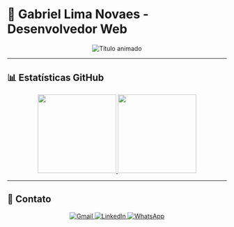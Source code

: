 # 🚀 Gabriel Lima Novaes - Desenvolvedor Web

<div align="center">
  <img src="https://readme-typing-svg.herokuapp.com?font=Fira+Code&weight=600&size=26&duration=4000&pause=1000&color=7A3CE7&center=true&vCenter=true&width=435&lines=Desenvolvedor+Web;Apaixonado+por+Tecnologia;Frontend;Backend;Dados;Soluções+Criativas" alt="Título animado" />
</div>

---

## 📊 Estatísticas GitHub

<div align="center">
  <a href="https://github.com/GabrielLiNovaesDev">
    <img height="180em" src="https://github-readme-stats.vercel.app/api?username=GabrielLiNovaesDev&show_icons=true&theme=radical&hide_border=true&bg_color=0D1117&title_color=7A3CE7&icon_color=7A3CE7&text_color=FFFFFF"/>
    <img height="180em" src="https://github-readme-stats.vercel.app/api/top-langs/?username=GabrielLiNovaesDev&layout=compact&theme=radical&hide_border=true&bg_color=0D1117&title_color=7A3CE7&text_color=FFFFFF&langs_count=8"/>
  </a>
</div>

---

## 📱 Contato

<div align="center">
  <a href="mailto:gabrielnovaes654@gmail.com">
    <img src="https://img.shields.io/badge/Gmail-D14836?style=for-the-badge&logo=gmail&logoColor=white" alt="Gmail"/>
  </a>
  <a href="https://www.linkedin.com/in/gabriel-lima-novaes-412b1027a/">
    <img src="https://img.shields.io/badge/LinkedIn-0077B5?style=for-the-badge&logo=linkedin&logoColor=white" alt="LinkedIn"/>
  </a>
  <a href="https://wa.me/5511953885367">
    <img src="https://img.shields.io/badge/WhatsApp-25D366?style=for-the-badge&logo=whatsapp&logoColor=white" alt="WhatsApp"/>
  </a>
</div>
